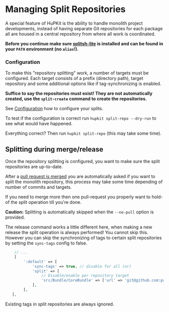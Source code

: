 Managing Split Repositories
===========================

A special feature of HuPKit is the ability to handle monolith project developments,
instead of having separate Git repositories for each package all are housed in a
central repository from where all work is coordinated.

**Before you continue make sure [splitsh-lite](https://github.com/splitsh/lite) is
installed and can be found in your `PATH` environment (no `alias`!).**

### Configuration

To make this "repository splitting" work, a number of targets must
be configured. Each target consists of a prefix (directory path),
target repository and some additional options like if tag-synchronizing is enabled.

**Suffice to say the repositories must exist! They are not automatically created,
use the `split-create` command to create the repositories.**

See [Configuration](config.md) how to configure your splits.

To test if the configuration is correct run `hupkit split-repo --dry-run`
to see what would have happened.

Everything correct? Then run `hupkit split-repo` (this may take some time).

## Splitting during merge/release

Once the repository splitting is configured, you want to make sure the split repositories
are up-to-date.

After a [pull request is merged](commands/merge.md) you are automatically asked if you want
to split the monolith repository, this process may take some time depending of number
of commits and targets.

If you need to merge more then one pull-request you properly want to hold-of
the split operation till you're done.

**Caution:** Splitting is automatically skipped when the `--no-pull` option is provided.

The release command works a little different here, when making a new release the
split operation is always performed! You cannot skip this. However you can skip
the synchronizing of tags to certain split repositories by setting the `sync-tags`
config to false.

```php
    // ...
    [
        ':default' => [
            'sync-tags' => true, // disable for all (or)
            'split' => [
                // Disable/enable per repository target
                'src/Bundle/CoreBundle' => ['url' => 'git@github.com:park-manager/core-bundle.git', 'sync-tags' => true],
            ],
        ],
   ],
```

Existing tags in split repositories are always ignored.
